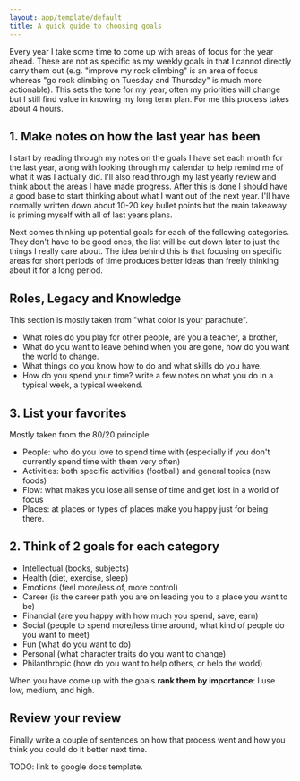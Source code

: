 ```yaml
---
layout: app/template/default
title: A quick guide to choosing goals
---
```


Every year I take some time to come up with areas of focus for the year ahead. These are not as specific as my weekly goals in that I cannot directly carry them out (e.g. "improve my rock climbing" is an area of focus whereas "go rock climbing on Tuesday and Thursday" is much more actionable). This sets the tone for my year, often my priorities will change but I still find value in knowing my long term plan. For me this process takes about 4 hours.

## 1. Make notes on how the last year has been

I start by reading through my notes on the goals I have set each month for the last year, along with looking through my calendar to help remind me of what it was I actually did. I'll also read through my last yearly review and think about the areas I have made progress. After this is done I should have a good base to start thinking about what I want out of the next year. I'll have normally written down about 10-20 key bullet points but the main takeaway is priming myself with all of last years plans.

Next comes thinking up potential goals for each of the following categories. They don't have to be good ones, the list will be cut down later to just the things I really care about. The idea behind this is that focusing on specific areas for short periods of time produces better ideas than freely thinking about it for a long period.

## Roles, Legacy and Knowledge

This section is mostly taken from "what color is your parachute".

+ What roles do you play for other people, are you a teacher, a brother,
+ What do you want to leave behind when you are gone, how do you want the world to change.
+ What things do you know how to do and what skills do you have.
+ How do you spend your time? write a few notes on what you do in a typical week, a typical weekend.

## 3. List your favorites

Mostly taken from the 80/20 principle

+ People: who do you love to spend time with (especially if you don't currently spend time with them very often)
+ Activities: both specific activities (football) and general topics (new foods)
+ Flow: what makes you lose all sense of time and get lost in a world of focus
+ Places: at places or types of places make you happy just for being there.

## 2. Think of 2 goals for each category

+ Intellectual (books, subjects)
+ Health (diet, exercise, sleep)
+ Emotions (feel more/less of, more control)
+ Career (is the career path you are on leading you to a place you want to be)
+ Financial (are you happy with how much you spend, save, earn)
+ Social (people to spend more/less time around, what kind of people do you want to meet)
+ Fun (what do you want to do)
+ Personal (what character traits do you want to change)
+ Philanthropic (how do you want to help others, or help the world)

When you have come up with the goals **rank them by importance**: I use low, medium, and high.

## Review your review

Finally write a couple of sentences on how that process went and how you think you could do it better next time.

TODO: link to google docs template.
